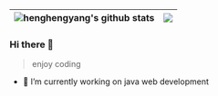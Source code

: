 
| <img align="center" src="https://github-readme-stats-f8o55sbmh-henghengyang.vercel.app/api?&username=henghengyang&layout=compact&theme=buefy&hide_border=true&hide_title=true" alt="henghengyang's github stats" />| <img align="center" src="https://github-readme-stats-f8o55sbmh-henghengyang.vercel.app/api/top-langs/?username=henghengyang&include_all_commits=true&layout=compact&theme=buefy&hide_border=true" />|
| ------------- | ------------- |

### Hi there 👋

> enjoy coding

- 🔭 I’m currently working on java web development

<!--
**henghengyang/henghengyang** is a ✨ _special_ ✨ repository because its `README.md` (this file) appears on your GitHub profile.

Here are some ideas to get you started:

- 🔭 I’m currently working on ...
- 🌱 I’m currently learning ...
- 👯 I’m looking to collaborate on ...
- 🤔 I’m looking for help with ...
- 💬 Ask me about ...
- 📫 How to reach me: ...
- 😄 Pronouns: ...
- ⚡ Fun fact: ...
-->
